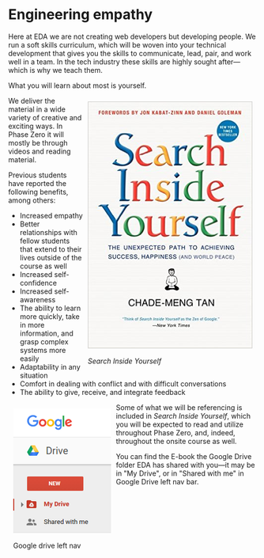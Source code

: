 # Engineering empathy

Here at EDA we are not creating web developers but developing people. We run a soft skills curriculum, which will be woven into your technical development that gives you the skills to communicate, lead, pair, and work well in a team. In the tech industry these skills are highly sought after&mdash;which is why we teach them.

What you will learn about most is yourself.

<figure style="float: right; margin: 10px">
  <img src="/images/siy-cover.jpg" width="333" height="499" alt="Search Inside Yourself">
  <figcaption><p><em>Search Inside Yourself</em></p></figcaption>
</figure>

We deliver the material in a wide variety of creative and exciting ways. In Phase Zero it will mostly be through videos and reading material.

Previous students have reported the following benefits, among others:

- Increased empathy
- Better relationships with fellow students that extend to their lives outside of the course as well
- Increased self-confidence
- Increased self-awareness
- The ability to learn more quickly, take in more information, and grasp complex systems more easily
- Adaptability in any situation
- Comfort in dealing with conflict and with difficult conversations
- The ability to give, receive, and integrate feedback

<figure style="float: left; margin: 10px">
  <img src="/images/google-drive-folders.png" alt="Google Drive left nav"><br>
  <figcaption>
    <p>Google drive left nav</p>
  </figcaption>
</figure>

Some of what we will be referencing is included in *Search Inside Yourself*, which you will be expected to read and utilize throughout Phase Zero, and, indeed, throughout the onsite course as well.

You can find the E-book the Google Drive folder EDA has shared with you&mdash;it may be in "My Drive", or in "Shared with me" in Google Drive left nav bar.
